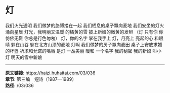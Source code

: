# 灯

我们火光通明
我们做梦的胳膊搂在一起
我们栖息的桌子飘向麦地
我们安坐的灯火涌向星辰
灯光，我明丽又温暖
的橘黄的雪
披上新娘的微黄的发辫
（灯
只有你
你仿佛无鞋
你总是行色匆匆）
灯，你的名字
掌在我手上
灯，月亮上
亮起的心
和眼睛
躲在山谷
躲在北方山顶的麦地
灯啊
我们做梦的房子飘向麦田
桌子上安放求婚的杯盏
祈求和允诺的嘴唇
是灯
一丛美丽
暖和
一个名字
我的秘密
我的新娘
叫小灯
明天的雪中新娘

---

**原文链接**: https://haizi.huhaitai.com/03/036  
**章节**: 第三编　短诗（1987—1989）  
**路径**: /03/036
